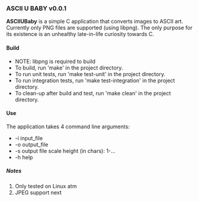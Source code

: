 ### ASCII U BABY v0.0.1

**ASCIIUBaby** is a simple C application that converts images to ASCII art.
Currently only PNG files are supported (using libpng).
The only purpose for its existence is an unhealthy late-in-life curiosity towards C.

#### Build
* NOTE: libpng is required to build
* To build, run 'make' in the project directory.
* To run unit tests, run 'make test-unit' in the project directory.
* To run integration tests, run 'make test-integration' in the project directory.
* To clean-up after build and test, run 'make clean' in the project directory.

#### Use
The application takes 4 command line arguments:

* -i input_file
* -o output_file
* -s output file scale height (in chars): 1-...
* -h help



##### Notes
1. Only tested on Linux atm
2. JPEG support next